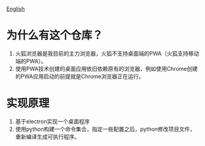 [English](./README-en.md)

# 为什么有这个仓库？
1. 火狐浏览器是我目前的主力浏览器，火狐不支持桌面端的PWA（火狐支持移动端的PWA）。
2. 使用PWA技术创建的桌面应用依旧依赖原有的浏览器，例如使用Chrome创建的PWA应用启动的前提就是Chrome浏览器正在运行。

# 实现原理
1. 基于electron实现一个桌面程序
2. 使用python构建一个命令集合，指定一些配置之后，python修改项目文件，重新编译生成可执行程序。  